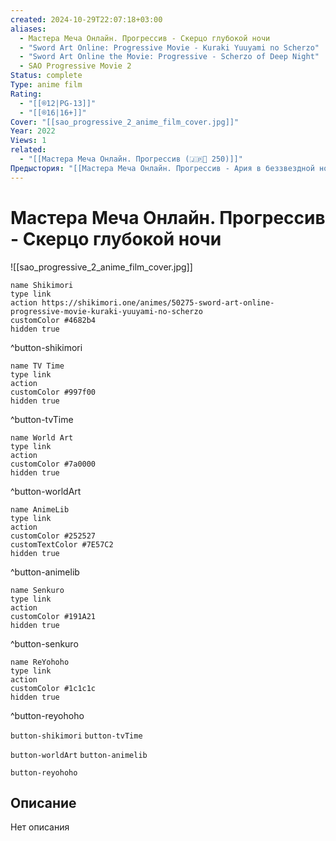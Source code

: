 ```yaml
---
created: 2024-10-29T22:07:18+03:00
aliases:
  - Мастера Меча Онлайн. Прогрессив - Скерцо глубокой ночи
  - "Sword Art Online: Progressive Movie - Kuraki Yuuyami no Scherzo"
  - "Sword Art Online the Movie: Progressive - Scherzo of Deep Night"
  - SAO Progressive Movie 2
Status: complete
Type: anime film
Rating:
  - "[[®️12|PG-13]]"
  - "[[®️16|16+]]"
Cover: "[[sao_progressive_2_anime_film_cover.jpg]]"
Year: 2022
Views: 1
related:
  - "[[Мастера Меча Онлайн. Прогрессив (🇯🇵📘 250)]]"
Предыстория: "[[Мастера Меча Онлайн. Прогрессив - Ария в беззвездной ночи (🇯🇵📺 464)]]"
---
```


# Мастера Меча Онлайн. Прогрессив - Скерцо глубокой ночи

![[sao_progressive_2_anime_film_cover.jpg]]

```button
name Shikimori
type link
action https://shikimori.one/animes/50275-sword-art-online-progressive-movie-kuraki-yuuyami-no-scherzo
customColor #4682b4
hidden true
```
^button-shikimori

```button
name TV Time
type link
action 
customColor #997f00
hidden true
```
^button-tvTime

```button
name World Art
type link
action 
customColor #7a0000
hidden true
```
^button-worldArt

```button
name AnimeLib
type link
action 
customColor #252527
customTextColor #7E57C2
hidden true
```
^button-animelib

```button
name Senkuro
type link
action 
customColor #191A21
hidden true
```
^button-senkuro

```button
name ReYohoho
type link
action 
customColor #1c1c1c
hidden true
```
^button-reyohoho



`button-shikimori` `button-tvTime`

`button-worldArt` `button-animelib`

`button-reyohoho`

## Описание

Нет описания
